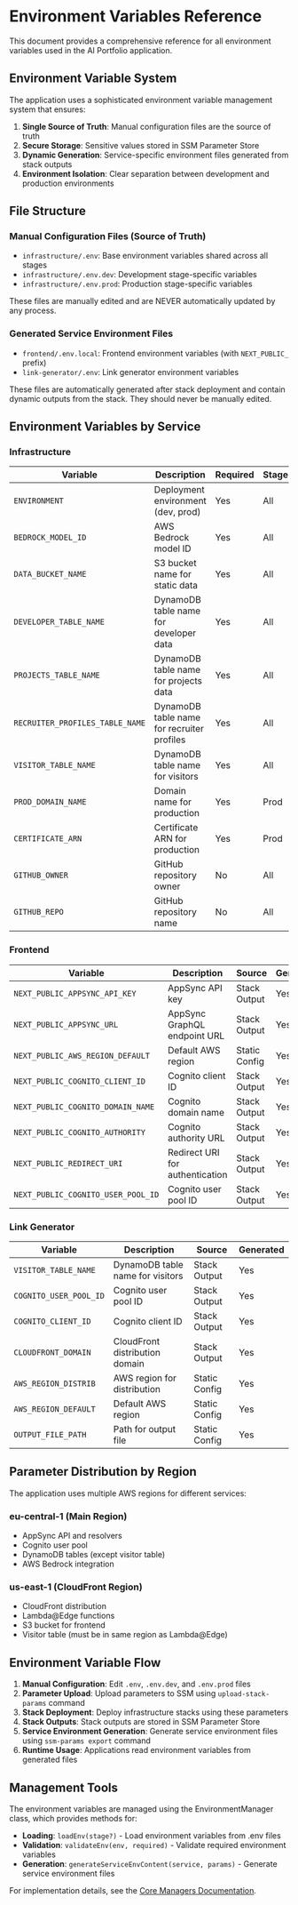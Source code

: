 # Environment Variables Reference

This document provides a comprehensive reference for all environment variables used in the AI Portfolio application.

## Environment Variable System

The application uses a sophisticated environment variable management system that ensures:

1. **Single Source of Truth**: Manual configuration files are the source of truth
2. **Secure Storage**: Sensitive values stored in SSM Parameter Store
3. **Dynamic Generation**: Service-specific environment files generated from stack outputs
4. **Environment Isolation**: Clear separation between development and production environments

## File Structure

### Manual Configuration Files (Source of Truth)

- `infrastructure/.env`: Base environment variables shared across all stages
- `infrastructure/.env.dev`: Development stage-specific variables
- `infrastructure/.env.prod`: Production stage-specific variables

These files are manually edited and are NEVER automatically updated by any process.

### Generated Service Environment Files

- `frontend/.env.local`: Frontend environment variables (with `NEXT_PUBLIC_` prefix)
- `link-generator/.env`: Link generator environment variables

These files are automatically generated after stack deployment and contain dynamic outputs from the stack. They should never be manually edited.

## Environment Variables by Service

### Infrastructure

| Variable                        | Description                                | Required | Stage | Region       |
| ------------------------------- | ------------------------------------------ | -------- | ----- | ------------ |
| `ENVIRONMENT`                   | Deployment environment (dev, prod)         | Yes      | All   | All          |
| `BEDROCK_MODEL_ID`              | AWS Bedrock model ID                       | Yes      | All   | eu-central-1 |
| `DATA_BUCKET_NAME`              | S3 bucket name for static data             | Yes      | All   | eu-central-1 |
| `DEVELOPER_TABLE_NAME`          | DynamoDB table name for developer data     | Yes      | All   | eu-central-1 |
| `PROJECTS_TABLE_NAME`           | DynamoDB table name for projects data      | Yes      | All   | eu-central-1 |
| `RECRUITER_PROFILES_TABLE_NAME` | DynamoDB table name for recruiter profiles | Yes      | All   | eu-central-1 |
| `VISITOR_TABLE_NAME`            | DynamoDB table name for visitors           | Yes      | All   | us-east-1    |
| `PROD_DOMAIN_NAME`              | Domain name for production                 | Yes      | Prod  | us-east-1    |
| `CERTIFICATE_ARN`               | Certificate ARN for production             | Yes      | Prod  | us-east-1    |
| `GITHUB_OWNER`                  | GitHub repository owner                    | No       | All   | eu-central-1 |
| `GITHUB_REPO`                   | GitHub repository name                     | No       | All   | eu-central-1 |

### Frontend

| Variable                           | Description                     | Source        | Generated |
| ---------------------------------- | ------------------------------- | ------------- | --------- |
| `NEXT_PUBLIC_APPSYNC_API_KEY`      | AppSync API key                 | Stack Output  | Yes       |
| `NEXT_PUBLIC_APPSYNC_URL`          | AppSync GraphQL endpoint URL    | Stack Output  | Yes       |
| `NEXT_PUBLIC_AWS_REGION_DEFAULT`   | Default AWS region              | Static Config | Yes       |
| `NEXT_PUBLIC_COGNITO_CLIENT_ID`    | Cognito client ID               | Stack Output  | Yes       |
| `NEXT_PUBLIC_COGNITO_DOMAIN_NAME`  | Cognito domain name             | Stack Output  | Yes       |
| `NEXT_PUBLIC_COGNITO_AUTHORITY`    | Cognito authority URL           | Stack Output  | Yes       |
| `NEXT_PUBLIC_REDIRECT_URI`         | Redirect URI for authentication | Stack Output  | Yes       |
| `NEXT_PUBLIC_COGNITO_USER_POOL_ID` | Cognito user pool ID            | Stack Output  | Yes       |

### Link Generator

| Variable               | Description                      | Source        | Generated |
| ---------------------- | -------------------------------- | ------------- | --------- |
| `VISITOR_TABLE_NAME`   | DynamoDB table name for visitors | Stack Output  | Yes       |
| `COGNITO_USER_POOL_ID` | Cognito user pool ID             | Stack Output  | Yes       |
| `COGNITO_CLIENT_ID`    | Cognito client ID                | Stack Output  | Yes       |
| `CLOUDFRONT_DOMAIN`    | CloudFront distribution domain   | Stack Output  | Yes       |
| `AWS_REGION_DISTRIB`   | AWS region for distribution      | Static Config | Yes       |
| `AWS_REGION_DEFAULT`   | Default AWS region               | Static Config | Yes       |
| `OUTPUT_FILE_PATH`     | Path for output file             | Static Config | Yes       |

## Parameter Distribution by Region

The application uses multiple AWS regions for different services:

### eu-central-1 (Main Region)

- AppSync API and resolvers
- Cognito user pool
- DynamoDB tables (except visitor table)
- AWS Bedrock integration

### us-east-1 (CloudFront Region)

- CloudFront distribution
- Lambda@Edge functions
- S3 bucket for frontend
- Visitor table (must be in same region as Lambda@Edge)

## Environment Variable Flow

1. **Manual Configuration**: Edit `.env`, `.env.dev`, and `.env.prod` files
2. **Parameter Upload**: Upload parameters to SSM using `upload-stack-params` command
3. **Stack Deployment**: Deploy infrastructure stacks using these parameters
4. **Stack Outputs**: Stack outputs are stored in SSM Parameter Store
5. **Service Environment Generation**: Generate service environment files using `ssm-params export` command
6. **Runtime Usage**: Applications read environment variables from generated files

## Management Tools

The environment variables are managed using the EnvironmentManager class, which provides methods for:

- **Loading**: `loadEnv(stage?)` - Load environment variables from .env files
- **Validation**: `validateEnv(env, required)` - Validate required environment variables
- **Generation**: `generateServiceEnvContent(service, params)` - Generate service environment files

For implementation details, see the [Core Managers Documentation](../architecture/infrastructure/core-managers.md).
